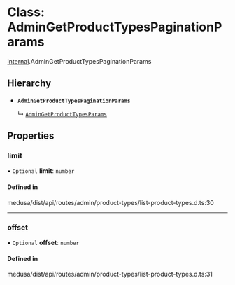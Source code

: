 # Class: AdminGetProductTypesPaginationParams

[internal](../modules/internal-15.md).AdminGetProductTypesPaginationParams

## Hierarchy

- **`AdminGetProductTypesPaginationParams`**

  ↳ [`AdminGetProductTypesParams`](internal-15.AdminGetProductTypesParams.md)

## Properties

### limit

• `Optional` **limit**: `number`

#### Defined in

medusa/dist/api/routes/admin/product-types/list-product-types.d.ts:30

___

### offset

• `Optional` **offset**: `number`

#### Defined in

medusa/dist/api/routes/admin/product-types/list-product-types.d.ts:31
